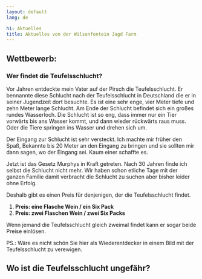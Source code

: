 ```yaml
---
layout: default
lang: de

h1: Aktuelles
title: Aktuelles von der Wilsonfontein Jagd Farm
---
```


Wettbewerb:
--------------
### Wer findet die Teufelsschlucht?

Vor Jahren entdeckte mein Vater auf der Pirsch die Teufelsschlucht. Er bennannte diese Schlucht nach der Teufelsschlucht in Deutschland die er in seiner Jugendzeit dort besuchte. Es ist eine sehr enge, vier Meter tiefe und zehn Meter lange Schlucht. Am Ende der Schlucht befindet sich ein großes rundes Wasserloch. Die Schlucht ist so eng, dass immer nur ein Tier vorwärts bis ans Wasser kommt, und dann wieder rückwärts raus muss. Oder die Tiere springen ins Wasser und drehen sich um.

Der Eingang zur Schlucht ist sehr versteckt. Ich machte mir früher den Spaß, Bekannte bis 20 Meter an den Eingang zu bringen und sie sollten mir dann sagen, wo der Eingang sei. Kaum einer schaffte es.

Jetzt ist das Gesetz Murphys in Kraft getreten. Nach 30 Jahren finde ich selbst die Schlucht nicht mehr. Wir haben schon etliche Tage mit der ganzen Familie damit verbracht die Schlucht zu suchen aber bisher leider ohne Erfolg.

Deshalb gibt es einen Preis für denjenigen, der die Teufelsschlucht findet.


1. **Preis: eine Flasche Wein / ein Six Pack** 
2. **Preis: zwei Flaschen Wein / zwei Six Packs**

Wenn jemand die Teufelsschlucht gleich zweimal findet kann er sogar beide Preise einlösen.


PS.: Wäre es nicht schön Sie hier als Wiederentdecker in einem Bild mit der Teufelsschlucht zu verewigen.

Wo ist die Teufelsschlucht ungefähr?
------------------------------------

<!-- P[131,314] -->